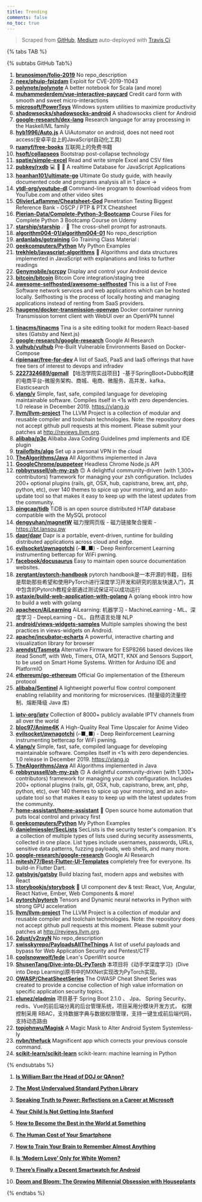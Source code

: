 ```yaml
---
title: Trending
comments: false
no_toc: true
---
```


> Scraped from [GitHub](https://github.com/trending), [Medium](https://medium.com/topic/popular)
auto-deployed with [Travis Ci](https://travis-ci.org/)

{% tabs TAB %}
<!-- tab GitHub -->
{% subtabs GitHub Tab%}
<!-- tab Daily -->
1. [**brunosimon/folio-2019**](https://github.com/brunosimon/folio-2019)
No repo_description
2. [**neex/phuip-fpizdam**](https://github.com/neex/phuip-fpizdam)
Exploit for CVE-2019-11043
3. [**polynote/polynote**](https://github.com/polynote/polynote)
A better notebook for Scala (and more)
4. [**muhammederdem/vue-interactive-paycard**](https://github.com/muhammederdem/vue-interactive-paycard)
Credit card form with smooth and sweet micro-interactions
5. [**microsoft/PowerToys**](https://github.com/microsoft/PowerToys)
Windows system utilities to maximize productivity
6. [**shadowsocks/shadowsocks-android**](https://github.com/shadowsocks/shadowsocks-android)
A shadowsocks client for Android
7. [**google-research/dex-lang**](https://github.com/google-research/dex-lang)
Research language for array processing in the Haskell/ML family
8. [**hyb1996/Auto.js**](https://github.com/hyb1996/Auto.js)
A UiAutomator on android, does not need root access(安卓平台上的JavaScript自动化工具)
9. [**ruanyf/free-books**](https://github.com/ruanyf/free-books)
互联网上的免费书籍
10. [**hsoft/collapseos**](https://github.com/hsoft/collapseos)
Bootstrap post-collapse technology
11. [**spatie/simple-excel**](https://github.com/spatie/simple-excel)
Read and write simple Excel and CSV files
12. [**pubkey/rxdb**](https://github.com/pubkey/rxdb)
💻 🔄 📱 A realtime Database for JavaScript Applications
13. [**hoanhan101/ultimate-go**](https://github.com/hoanhan101/ultimate-go)
Ultimate Go study guide, with heavily documented code and programs analysis all in 1 place →
14. [**ytdl-org/youtube-dl**](https://github.com/ytdl-org/youtube-dl)
Command-line program to download videos from YouTube.com and other video sites
15. [**OlivierLaflamme/Cheatsheet-God**](https://github.com/OlivierLaflamme/Cheatsheet-God)
Penetration Testing Biggest Reference Bank - OSCP / PTP & PTX Cheatsheet
16. [**Pierian-Data/Complete-Python-3-Bootcamp**](https://github.com/Pierian-Data/Complete-Python-3-Bootcamp)
Course Files for Complete Python 3 Bootcamp Course on Udemy
17. [**starship/starship**](https://github.com/starship/starship)
☄🌌️ The cross-shell prompt for astronauts.
18. [**algorithm004-01/algorithm004-01**](https://github.com/algorithm004-01/algorithm004-01)
No repo_description
19. [**ardanlabs/gotraining**](https://github.com/ardanlabs/gotraining)
Go Training Class Material :
20. [**geekcomputers/Python**](https://github.com/geekcomputers/Python)
My Python Examples
21. [**trekhleb/javascript-algorithms**](https://github.com/trekhleb/javascript-algorithms)
📝 Algorithms and data structures implemented in JavaScript with explanations and links to further readings
22. [**Genymobile/scrcpy**](https://github.com/Genymobile/scrcpy)
Display and control your Android device
23. [**bitcoin/bitcoin**](https://github.com/bitcoin/bitcoin)
Bitcoin Core integration/staging tree
24. [**awesome-selfhosted/awesome-selfhosted**](https://github.com/awesome-selfhosted/awesome-selfhosted)
This is a list of Free Software network services and web applications which can be hosted locally. Selfhosting is the process of locally hosting and managing applications instead of renting from SaaS providers.
25. [**haugene/docker-transmission-openvpn**](https://github.com/haugene/docker-transmission-openvpn)
Docker container running Transmission torrent client with WebUI over an OpenVPN tunnel
<!-- endtab -->
<!-- tab Weekly -->
1. [**tinacms/tinacms**](https://github.com/tinacms/tinacms)
Tina is a site editing toolkit for modern React-based sites (Gatsby and Next.js)
2. [**google-research/google-research**](https://github.com/google-research/google-research)
Google AI Research
3. [**vulhub/vulhub**](https://github.com/vulhub/vulhub)
Pre-Built Vulnerable Environments Based on Docker-Compose
4. [**ripienaar/free-for-dev**](https://github.com/ripienaar/free-for-dev)
A list of SaaS, PaaS and IaaS offerings that have free tiers of interest to devops and infradev
5. [**2227324689/gpmall**](https://github.com/2227324689/gpmall)
【咕泡学院实战项目】-基于SpringBoot+Dubbo构建的电商平台-微服务架构、商城、电商、微服务、高并发、kafka、Elasticsearch
6. [**vlang/v**](https://github.com/vlang/v)
Simple, fast, safe, compiled language for developing maintainable software. Compiles itself in <1s with zero dependencies. 1.0 release in December 2019. https://vlang.io
7. [**llvm/llvm-project**](https://github.com/llvm/llvm-project)
The LLVM Project is a collection of modular and reusable compiler and toolchain technologies. Note: the repository does not accept github pull requests at this moment. Please submit your patches at http://reviews.llvm.org.
8. [**alibaba/p3c**](https://github.com/alibaba/p3c)
Alibaba Java Coding Guidelines pmd implements and IDE plugin
9. [**trailofbits/algo**](https://github.com/trailofbits/algo)
Set up a personal VPN in the cloud
10. [**TheAlgorithms/Java**](https://github.com/TheAlgorithms/Java)
All Algorithms implemented in Java
11. [**GoogleChrome/puppeteer**](https://github.com/GoogleChrome/puppeteer)
Headless Chrome Node.js API
12. [**robbyrussell/oh-my-zsh**](https://github.com/robbyrussell/oh-my-zsh)
🙃 A delightful community-driven (with 1,300+ contributors) framework for managing your zsh configuration. Includes 200+ optional plugins (rails, git, OSX, hub, capistrano, brew, ant, php, python, etc), over 140 themes to spice up your morning, and an auto-update tool so that makes it easy to keep up with the latest updates from the community.
13. [**pingcap/tidb**](https://github.com/pingcap/tidb)
TiDB is an open source distributed HTAP database compatible with the MySQL protocol
14. [**dengyuhan/magnetW**](https://github.com/dengyuhan/magnetW)
磁力搜网页版 - 磁力链接聚合搜索 - https://bt.lansou.pw
15. [**dapr/dapr**](https://github.com/dapr/dapr)
Dapr is a portable, event-driven, runtime for building distributed applications across cloud and edge.
16. [**evilsocket/pwnagotchi**](https://github.com/evilsocket/pwnagotchi)
(⌐■_■) - Deep Reinforcement Learning instrumenting bettercap for WiFi pwning.
17. [**facebook/docusaurus**](https://github.com/facebook/docusaurus)
Easy to maintain open source documentation websites.
18. [**zergtant/pytorch-handbook**](https://github.com/zergtant/pytorch-handbook)
pytorch handbook是一本开源的书籍，目标是帮助那些希望和使用PyTorch进行深度学习开发和研究的朋友快速入门，其中包含的Pytorch教程全部通过测试保证可以成功运行
19. [**astaxie/build-web-application-with-golang**](https://github.com/astaxie/build-web-application-with-golang)
A golang ebook intro how to build a web with golang
20. [**apachecn/AiLearning**](https://github.com/apachecn/AiLearning)
AiLearning: 机器学习 - MachineLearning - ML、深度学习 - DeepLearning - DL、自然语言处理 NLP
21. [**android/views-widgets-samples**](https://github.com/android/views-widgets-samples)
Multiple samples showing the best practices in views-widgets on Android.
22. [**apache/incubator-echarts**](https://github.com/apache/incubator-echarts)
A powerful, interactive charting and visualization library for browser
23. [**arendst/Tasmota**](https://github.com/arendst/Tasmota)
Alternative Firmware for ESP8266 based devices like itead Sonoff, with Web, Timers, OTA, MQTT, KNX and Sensors Support, to be used on Smart Home Systems. Written for Arduino IDE and PlatformIO
24. [**ethereum/go-ethereum**](https://github.com/ethereum/go-ethereum)
Official Go implementation of the Ethereum protocol
25. [**alibaba/Sentinel**](https://github.com/alibaba/Sentinel)
A lightweight powerful flow control component enabling reliability and monitoring for microservices. (轻量级的流量控制、熔断降级 Java 库)
<!-- endtab -->
<!-- tab Monthly -->
1. [**iptv-org/iptv**](https://github.com/iptv-org/iptv)
Collection of 8000+ publicly available IPTV channels from all over the world
2. [**bloc97/Anime4K**](https://github.com/bloc97/Anime4K)
A High-Quality Real Time Upscaler for Anime Video
3. [**evilsocket/pwnagotchi**](https://github.com/evilsocket/pwnagotchi)
(⌐■_■) - Deep Reinforcement Learning instrumenting bettercap for WiFi pwning.
4. [**vlang/v**](https://github.com/vlang/v)
Simple, fast, safe, compiled language for developing maintainable software. Compiles itself in <1s with zero dependencies. 1.0 release in December 2019. https://vlang.io
5. [**TheAlgorithms/Java**](https://github.com/TheAlgorithms/Java)
All Algorithms implemented in Java
6. [**robbyrussell/oh-my-zsh**](https://github.com/robbyrussell/oh-my-zsh)
🙃 A delightful community-driven (with 1,300+ contributors) framework for managing your zsh configuration. Includes 200+ optional plugins (rails, git, OSX, hub, capistrano, brew, ant, php, python, etc), over 140 themes to spice up your morning, and an auto-update tool so that makes it easy to keep up with the latest updates from the community.
7. [**home-assistant/home-assistant**](https://github.com/home-assistant/home-assistant)
🏡 Open source home automation that puts local control and privacy first
8. [**geekcomputers/Python**](https://github.com/geekcomputers/Python)
My Python Examples
9. [**danielmiessler/SecLists**](https://github.com/danielmiessler/SecLists)
SecLists is the security tester's companion. It's a collection of multiple types of lists used during security assessments, collected in one place. List types include usernames, passwords, URLs, sensitive data patterns, fuzzing payloads, web shells, and many more.
10. [**google-research/google-research**](https://github.com/google-research/google-research)
Google AI Research
11. [**mitesh77/Best-Flutter-UI-Templates**](https://github.com/mitesh77/Best-Flutter-UI-Templates)
completely free for everyone. Its build-in Flutter Dart.
12. [**gatsbyjs/gatsby**](https://github.com/gatsbyjs/gatsby)
Build blazing fast, modern apps and websites with React
13. [**storybookjs/storybook**](https://github.com/storybookjs/storybook)
📓 UI component dev & test: React, Vue, Angular, React Native, Ember, Web Components & more!
14. [**pytorch/pytorch**](https://github.com/pytorch/pytorch)
Tensors and Dynamic neural networks in Python with strong GPU acceleration
15. [**llvm/llvm-project**](https://github.com/llvm/llvm-project)
The LLVM Project is a collection of modular and reusable compiler and toolchain technologies. Note: the repository does not accept github pull requests at this moment. Please submit your patches at http://reviews.llvm.org.
16. [**2dust/v2rayN**](https://github.com/2dust/v2rayN)
No repo_description
17. [**swisskyrepo/PayloadsAllTheThings**](https://github.com/swisskyrepo/PayloadsAllTheThings)
A list of useful payloads and bypass for Web Application Security and Pentest/CTF
18. [**coolsnowwolf/lede**](https://github.com/coolsnowwolf/lede)
Lean's OpenWrt source
19. [**ShusenTang/Dive-into-DL-PyTorch**](https://github.com/ShusenTang/Dive-into-DL-PyTorch)
本项目将《动手学深度学习》(Dive into Deep Learning)原书中的MXNet实现改为PyTorch实现。
20. [**OWASP/CheatSheetSeries**](https://github.com/OWASP/CheatSheetSeries)
The OWASP Cheat Sheet Series was created to provide a concise collection of high value information on specific application security topics.
21. [**elunez/eladmin**](https://github.com/elunez/eladmin)
项目基于 Spring Boot 2.1.0 、 Jpa、 Spring Security、redis、Vue的前后端分离的后台管理系统，项目采用分模块开发方式， 权限控制采用 RBAC，支持数据字典与数据权限管理，支持一键生成前后端代码，支持动态路由
22. [**topjohnwu/Magisk**](https://github.com/topjohnwu/Magisk)
A Magic Mask to Alter Android System Systemless-ly
23. [**nvbn/thefuck**](https://github.com/nvbn/thefuck)
Magnificent app which corrects your previous console command.
24. [**scikit-learn/scikit-learn**](https://github.com/scikit-learn/scikit-learn)
scikit-learn: machine learning in Python
<!-- endtab -->
{% endsubtabs %}
<!-- endtab --><!-- tab Medium -->
1. [**Is William Barr the Head of DOJ or QAnon?**](https://gen.medium.com/is-william-barr-the-head-of-doj-or-qanon-58d68fc3a31?source=topic_page---------------------------20)

2. [**The Most Undervalued Standard Python Library**](https://towardsdatascience.com/the-most-undervalued-standard-python-library-14021632f692?source=topic_page---------0------------------1)

3. [**Speaking Truth to Power: Reflections on a Career at Microsoft**](https://onezero.medium.com/speaking-truth-to-power-reflections-on-a-career-at-microsoft-90f80a449e36?source=topic_page---------1------------------1)

4. [**Your Child Is Not Getting Into Stanford**](https://thebolditalic.com/your-child-is-not-getting-into-stanford-52604cc00c9c?source=topic_page---------2------------------1)

5. [**How to Become the Best in the World at Something**](https://forge.medium.com/how-to-become-the-best-in-the-world-at-something-f1b658f93428?source=topic_page---------4------------------1)

6. [**The Human Cost of Your Smartphone**](https://onezero.medium.com/the-human-cost-of-your-smartphone-d583a2b6f356?source=topic_page---------5------------------1)

7. [**How to Train Your Brain to Remember Almost Anything**](https://medium.com/personal-growth/how-to-train-your-brain-to-remember-almost-anything-77cb653a0c04?source=topic_page---------6------------------1)

8. [**Is ‘Modern Love’ Only for White Women?**](https://zora.medium.com/is-modern-love-only-for-white-women-f9f1bb633cbb?source=topic_page---------7------------------1)

9. [**There’s Finally a Decent Smartwatch for Android**](https://onezero.medium.com/theres-finally-a-decent-smartwatch-for-android-b8f4c5c79e36?source=topic_page---------8------------------1)

10. [**Doom and Bloom: The Growing Millennial Obsession with Houseplants**](https://elemental.medium.com/doom-and-bloom-the-growing-millennial-obsession-with-houseplants-ccaae50f11d3?source=topic_page---------9------------------1)

<!-- endtab -->
{% endtabs %}
